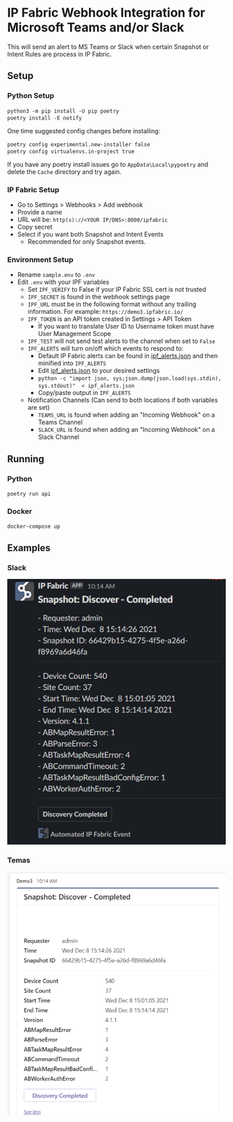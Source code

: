 # IP Fabric Webhook Integration for Microsoft Teams and/or Slack

This will send an alert to MS Teams or Slack when certain Snapshot or Intent Rules are process in IP Fabric.

## Setup

### <a id="python-setup"></a> Python Setup
```shell
python3 -m pip install -U pip poetry
poetry install -E notify
```
One time suggested config changes before installing:
```shell
poetry config experimental.new-installer false
poetry config virtualenvs.in-project true
```

If you have any poetry install issues go to `AppData\Local\pypoetry` and delete the `Cache` directory and try again.

### IP Fabric Setup

- Go to Settings > Webhooks > Add webhook
- Provide a name
- URL will be: `http(s)://<YOUR IP/DNS>:8000/ipfabric`
- Copy secret
- Select if you want both Snapshot and Intent Events
  - Recommended for only Snapshot events.

### Environment Setup

- Rename `sample.env` to `.env`
- Edit `.env` with your IPF variables
    - Set `IPF_VERIFY` to False if your IP Fabric SSL cert is not trusted
    - `IPF_SECRET` is found in the webhook settings page
    - `IPF_URL` must be in the following format without any trailing information. For example: `https://demo3.ipfabric.io/`
    - `IPF_TOKEN` is an API token created in Settings > API Token
        - If you want to translate User ID to Username token must have User Management Scope
    - `IPF_TEST` will not send test alerts to the channel when set to `False`
    - `IPF_ALERTS` will turn on/off which events to respond to:
      - Default IP Fabric alerts can be found in [ipf_alerts.json](ipf_alerts.json) and then minified into `IPF_ALERTS`
      - Edit [ipf_alerts.json](ipf_alerts.json) to your desired settings
      - `python -c "import json, sys;json.dump(json.load(sys.stdin), sys.stdout)"  < ipf_alerts.json`
      - Copy/paste output in `IPF_ALERTS`
    - Notification Channels (Can send to both locations if both variables are set)
      - `TEAMS_URL` is found when adding an "Incoming Webhook" on a Teams Channel
      - `SLACK_URL` is found when adding an "Incoming Webhook" on a Slack Channel

## Running

### Python

```shell
poetry run api
```

### Docker

```shell
docker-compose up
```

## Examples
### Slack
![slack.png](slack.png)
### Temas
![teams.png](teams.png)